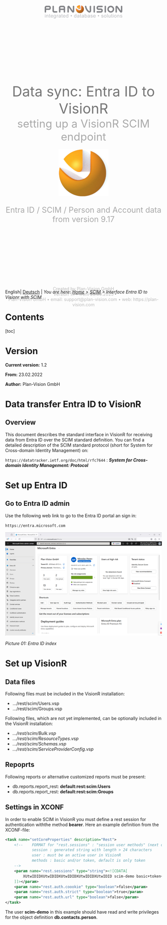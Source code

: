 <div style="margin:auto;text-align:center;width:100%;height:900px;color:#AAAAAA">
	<div style="height:100px"><img style="width:250px" src="_images/_title/plan-vision-logo-big.jpg"/></div>
    <div style="height:150px"></div>
	<div style="font-size:35px"></div>
	<div style="font-size:45px;color:#777777">Data sync: Entra ID to VisionR</div>
    <div style="font-size:35px">setting up a VisionR SCIM endpoint</div>
    <div style="height:20px"></div>
    <div style="height:160px"><img style="width:160px" src="_images/_title/visionr-logo-big.jpg"/></div>
    <div style="height:20px"></div>
    <div style="font-size:25px">Entra ID / SCIM / Person and Account data</div>
    <div style="font-size:25px">from version 9.17</div>
    <div style="height:200px"></div>
    <div style="color:#BBBBBB">
        <div style="font-size:14px">Created by Plan-Vision GmbH</div>
    	<div style="font-size:14px">Version 1.1 &bull; from 25.09.2025</div>
    	<div style="font-size:14px">Plan-Vision GmbH &bull; email: support@plan-vision.com &bull; web: https://plan-vision.com</div>
    </div>
</div>






<div style="page-break-after: always; break-after: page;"></div>

English| [Deutsch](../../../de/interfaces/entra-id/scim/scim) | *You are here: [Home](../../../home) > [SCIM](../scim) > Interface Entra ID to Visionr with SCIM* 

# Contents

[toc]

# Version

**Current version:** 1.2

**From:** 23.02.2022

**Author:** Plan-Vision GmbH

# Data transfer Entra ID to VisionR

## Overview

This document describes the standard interface in VisionR for receiving data from Entra ID over the SCIM standard definition. You can find a detailed description of the SCIM standard protocol (short for System for Cross-domain Identity Management) on:

`https://datatracker.ietf.org/doc/html/rfc7644` : ***System for Cross-domain Identity Management: Protocol***



# Set up Entra ID

## Go to Entra ID admin

Use the following web link to go to the Entra ID portal an sign in:

`https://entra.microsoft.com`

![Entra ID index](_images/_scim/001_entra-id-index.jpg)

*Picture 01: Entra ID index*


# Set up VisionR

## Data files

Following files must be included in the VisionR installation:

* .../rest/scim/Users.vsp
* .../rest/scim/Groups.vsp

Following files, which are not yet implemented, can be optionally included in the VisionR installation:

* *.../rest/scim/Bulk.vsp*
* *.../rest/scim/ResourceTypes.vsp*
* *.../rest/scim/Schemas.vsp*
* *.../rest/scim/ServiceProviderConfig.vsp*

## Repoprts

Following reports or alternative customized reports must be present:

* db.reports.report_rest: **default:rest:scim:Users**
* db.reports.report_rest: **default:rest:scim:Groups**

## Settings in XCONF

In order to enable SCIM in VisionR you must define a rest session for authentication withthe method **bearer**. Here an example definition from the XCONF-file:

````xml
<task name="setCoreProperties" description="Rest">
	<!--	FORMAT for "rest.sessions" : "session user methods" (next on a new row)
			session : generated string with length > 24 characters
			user : must be an active user in VisionR
			methods : basic and/or token, default is only token
	-->
	<param name="rest.sessions" type="string"><![CDATA[
		XUtwIDIDXUtwIDIDXUtwIDIDXUtwIDIDXUtwIDID scim-demo basic+token+bearer
	]]></param>
	<param name="rest.auth.coookie" type="boolean">false</param>
	<param name="rest.auth.strict" type="boolean">true</param>
	<param name="rest.auth.url" type="boolean">false</param>
</task>
````

The user **scim-demo** in this example should have read and write privileges for the object definition **db.contacts.person**.

































